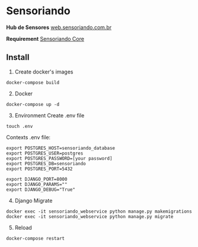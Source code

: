 # Sensoriando
**Hub de Sensores**
[web.sensoriando.com.br](http://web.sensoriando.com.br)

**Requirement**
[Sensoriando Core](https://github.com/fdavidgithub/sensoriando_core/)


## Install

1. Create docker's images
```console
docker-compose build
```

2. Docker
```console
docker-compose up -d
```

3. Environment
Create .env file

```console
touch .env
```

Contexts .env file:
```
export POSTGRES_HOST=sensoriando_database
export POSTGRES_USER=postgres
export POSTGRES_PASSWORD=[your password]
export POSTGRES_DB=sensoriando
export POSTGRES_PORT=5432

export DJANGO_PORT=8000
export DJANGO_PARAMS=""
export DJANGO_DEBUG="True"
```

4. Django Migrate
```console
docker exec -it sensoriando_webservice python manage.py makemigrations
docker exec -it sensoriando_webservice python manage.py migrate
```

5. Reload
```console
docker-compose restart
```

